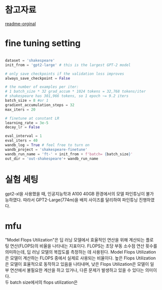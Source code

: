 # 참고자료
[readme-orginal](README-original.md)

# fine tuning setting
```python

dataset = 'shakespeare'
init_from = 'gpt2-large' # this is the largest GPT-2 model

# only save checkpoints if the validation loss improves
always_save_checkpoint = False

# the number of examples per iter:
# 1 batch_size * 32 grad_accum * 1024 tokens = 32,768 tokens/iter
# shakespeare has 301,966 tokens, so 1 epoch ~= 9.2 iters
batch_size = 8 #or 1
gradient_accumulation_steps = 32
max_iters = 20

# finetune at constant LR
learning_rate = 3e-5
decay_lr = False

eval_interval = 1
eval_iters = 40
wandb_log = True # feel free to turn on
wandb_project = 'shakespeare-finetune'
wandb_run_name = 'ft-' + init_from + f'batch= {batch_size}'
out_dir = 'out-shakespeare'+ wandb_run_name
```

# 실험 세팅
gpt2-xl을 사용했을 때, 인공지능학과 A100 40GB 환경에서의 모델 파인튜닝이 불가능하였다.
따라서 GPT2-Large(774m)을 배치 사이즈를 달리하여 파인튜닝 진행하였다.


# mfu

"Model Flops Utilization"은 딥 러닝 모델에서 효율적인 연산을 위해 계산되는 플로팅 연산(FLOPS)의 비율을 나타내는 지표이다. 
FLOPS는 초당 부동 소수점 연산 횟수를 의미하는데, 딥 러닝 모델의 복잡도를 측정하는 데 사용된다.
Model Flops Utilization은 모델이 계산하는 FLOPS 중에서 실제로 사용되는 비율이다. 높은 Flops Utilization은 모델이 효율적으로 동작하고 있음을 나타내며, 낮은 Flops Utilization은 모델이 일부 연산에서 불필요한 계산을 하고 있거나, 다른 문제가 발생하고 있을 수 있다는 의미이다. \
두 batch size에서의 flops utilization은 
